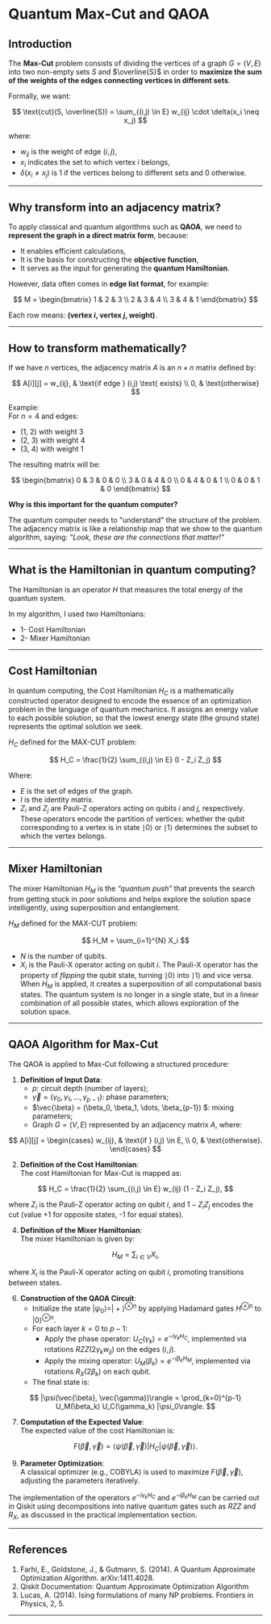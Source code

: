 # Quantum Max-Cut and QAOA

## Introduction

The **Max-Cut** problem consists of dividing the vertices of a graph $G = (V, E)$ into two non-empty sets $S$ and $\overline{S}$ in order to **maximize the sum of the weights of the edges connecting vertices in different sets**.

Formally, we want:

$$
\text{cut}(S, \overline{S}) = \sum_{(i,j) \in E} w_{ij} \cdot \delta(x_i \neq x_j)
$$

where:
- $w_{ij}$ is the weight of edge $(i,j)$,
- $x_i$ indicates the set to which vertex $i$ belongs,
- $\delta(x_i \neq x_j)$ is 1 if the vertices belong to different sets and 0 otherwise.

---

## Why transform into an adjacency matrix?

To apply classical and quantum algorithms such as **QAOA**, we need to **represent the graph in a direct matrix form**, because:
- It enables efficient calculations,
- It is the basis for constructing the **objective function**,
- It serves as the input for generating the **quantum Hamiltonian**.

However, data often comes in **edge list format**, for example:

$$
M = \begin{bmatrix}
1 & 2 & 3 \\
2 & 3 & 4 \\
3 & 4 & 1
\end{bmatrix}
$$

Each row means: **(vertex $i$, vertex $j$, weight)**.

---

## How to transform mathematically?

If we have $n$ vertices, the adjacency matrix $A$ is an $n \times n$ matrix defined by:

$$
A[i][j] =
w_{ij}, &
\text{if edge } (i,j) 
\text{ exists} \\ 0, & \text{otherwise}
$$

Example:  
For $n = 4$ and edges:
- (1, 2) with weight 3
- (2, 3) with weight 4
- (3, 4) with weight 1

The resulting matrix will be:

$$
\begin{bmatrix}
0 & 3 & 0 & 0 \\
3 & 0 & 4 & 0 \\
0 & 4 & 0 & 1 \\
0 & 0 & 1 & 0
\end{bmatrix}
$$

**Why is this important for the quantum computer?**

The quantum computer needs to "understand" the structure of the problem. The adjacency matrix is like a relationship map that we show to the quantum algorithm, saying: *"Look, these are the connections that matter!"*

---

## What is the Hamiltonian in quantum computing?

The Hamiltonian is an operator $H$ that measures the total energy of the quantum system.  

In my algorithm, I used two Hamiltonians:

* 1- Cost Hamiltonian  
* 2- Mixer Hamiltonian  

---

## Cost Hamiltonian

In quantum computing, the Cost Hamiltonian $H_C$ is a mathematically constructed operator designed to encode the essence of an optimization problem in the language of quantum mechanics. It assigns an energy value to each possible solution, so that the lowest energy state (the ground state) represents the optimal solution we seek.

$H_C$ defined for the MAX-CUT problem:

$$
H_C = \frac{1}{2} \sum_{(i,j) \in E} (I - Z_i Z_j) 
$$

Where:
* $E$ is the set of edges of the graph.
* $I$ is the identity matrix.
* $Z_i$ and $Z_j$ are Pauli-Z operators acting on qubits $i$ and $j$, respectively. These operators encode the partition of vertices: whether the qubit corresponding to a vertex is in state ∣0⟩ or ∣1⟩ determines the subset to which the vertex belongs.

---

## Mixer Hamiltonian

The mixer Hamiltonian $H_M$ is the *“quantum push”* that prevents the search from getting stuck in poor solutions and helps explore the solution space intelligently, using superposition and entanglement.

$H_M$ defined for the MAX-CUT problem:

$$
H_M = \sum_{i=1}^{N} X_i 
$$

* $N$ is the number of qubits.  
* $X_i$ is the Pauli-X operator acting on qubit $i$. The Pauli-X operator has the property of *flipping* the qubit state, turning ∣0⟩ into ∣1⟩ and vice versa. When $H_M$ is applied, it creates a superposition of all computational basis states. The quantum system is no longer in a single state, but in a linear combination of all possible states, which allows exploration of the solution space.

---

## QAOA Algorithm for Max-Cut

The QAOA is applied to Max-Cut following a structured procedure:

1. **Definition of Input Data**:
   - $p$: circuit depth (number of layers);
   - $\vec{\gamma} = (\gamma_0, \gamma_1, \dots, \gamma_{p-1})$: phase parameters;
   - $\vec{\beta} = (\beta_0, \beta_1, \dots, \beta_{p-1}) $: mixing parameters;
   - Graph $G = (V, E)$ represented by an adjacency matrix $A$, where:
   
$$
A[i][j] =
\begin{cases}
w_{ij}, & \text{if } (i,j) \in E, \\
0, & \text{otherwise}.
\end{cases}
$$

2. **Definition of the Cost Hamiltonian**:  
   The cost Hamiltonian for Max-Cut is mapped as:
   
$$
H_C = \frac{1}{2} \sum_{(i,j) \in E} w_{ij} (1 - Z_i Z_j),
$$
   
   where $Z_i$ is the Pauli-Z operator acting on qubit $i$, and $1 - Z_i Z_j$ encodes the cut (value +1 for opposite states, -1 for equal states).

4. **Definition of the Mixer Hamiltonian**:  
   The mixer Hamiltonian is given by:
   
$$
H_M = \sum_{i \in V} X_i,
$$
   
   where $X_i$ is the Pauli-X operator acting on qubit $i$, promoting transitions between states.

6. **Construction of the QAOA Circuit**:
   - Initialize the state $|\psi_0\rangle = |+\rangle^{\otimes n}$ by applying Hadamard gates $H^{\otimes n}$ to $|0\rangle^{\otimes n}$.
   - For each layer $k = 0$ to $p-1$:
     - Apply the phase operator: $U_C(\gamma_k) = e^{-i \gamma_k H_C}$, implemented via rotations $RZZ(2 \gamma_k w_{ij})$ on the edges $(i,j)$.
     - Apply the mixing operator: $U_M(\beta_k) = e^{-i \beta_k H_M}$, implemented via rotations $R_X(2 \beta_k)$ on each qubit.
   - The final state is:
     
$$
|\psi(\vec{\beta}, \vec{\gamma})\rangle = \prod_{k=0}^{p-1} U_M(\beta_k) U_C(\gamma_k) |\psi_0\rangle.
$$

7. **Computation of the Expected Value**:  
   The expected value of the cost Hamiltonian is:

$$
F(\vec{\beta}, \vec{\gamma}) = \langle \psi(\vec{\beta}, \vec{\gamma}) | H_C | \psi(\vec{\beta}, \vec{\gamma}) \rangle.
$$

9. **Parameter Optimization**:  
   A classical optimizer (e.g., COBYLA) is used to maximize $F(\vec{\beta}, \vec{\gamma})$, adjusting the parameters iteratively.

The implementation of the operators $e^{-i \gamma_k H_C}$ and $e^{-i \beta_k H_M}$ can be carried out in Qiskit using decompositions into native quantum gates such as $RZZ$ and $R_X$, as discussed in the practical implementation section.

---

## References

1. Farhi, E., Goldstone, J., & Gutmann, S. (2014). A Quantum Approximate Optimization Algorithm. arXiv:1411.4028.  
2. Qiskit Documentation: Quantum Approximate Optimization Algorithm  
3. Lucas, A. (2014). Ising formulations of many NP problems. Frontiers in Physics, 2, 5.  

---

